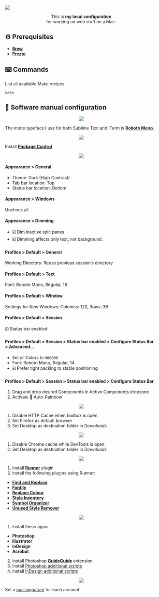 ![](images/export/header.gif)

<p align="center">This is <strong>my local configuration</strong><br>for working on web stuff on a Mac.</p>

## ⚙️ Prerequisites
- [**Brew**](https://brew.sh)
- [**Prezto**](https://github.com/sorin-ionescu/prezto)

## ⌨️ Commands
List all available Make recipes

```
make
```

## 🔧 Software manual configuration

<p align="center">
  <img src="images/export/font-book.jpg">
</p>

The mono typeface I use for both Sublime Text and iTerm is [**Roboto Mono**](https://fonts.google.com/specimen/Roboto+Mono).

<p align="center">
  <img src="images/export/sublime-text.jpg">
</p>

Install [**Package Control**](https://packagecontrol.io/installation)

<p align="center">
  <img src="images/export/iterm.jpg">
</p>

#### Appearance > General
- Theme: Dark (High Contrast)
- Tab bar location: Top
- Status bar location: Bottom

#### Appearance > Windows
Uncheck all

#### Appearance > Dimming
- ☑️ Dim inactive split panes
- ☑️ Dimming affects only text, not background.

#### Profiles > Default > General
Working Directory: Reuse previous session’s directory

#### Profiles > Default > Text
Font: Roboto Mono, Regular, 18

#### Profiles > Default > Window
Settings for New Windows: Columns: 120, Rows: 36

#### Profiles > Default > Session
☑️ Status bar enabled

#### Profiles > Default > Session > Status bar enabled > Configure Status Bar > Advanced…
- Set all Colors to `000000`
- Font: Roboto Mono, Regular, 14
- ☑️ Prefer tight packing to stable positioning

#### Profiles > Default > Session > Status bar enabled > Configure Status Bar
1. Drag and drop desired Components in Active Components dropzone
2. Activate 🌈 Auto-Rainbow

<p align="center">
  <img src="images/export/firefox.jpg">
</p>

1. Disable HTTP Cache when toolbox is open
2. Set Firefox as default browser
3. Set Desktop as destination folder in *Downloads*

<p align="center">
  <img src="images/export/google-chrome.jpg">
</p>

1. Disable Chrome cache while DevTools is open
2. Set Desktop as destination folder in *Downloads*

<p align="center">
  <img src="images/export/sketch.jpg">
</p>

1. Install [**Runner**](https://sketchrunner.com) plugin
2. Install the following plugins using Runner:
  - [**Find and Replace**](https://github.com/thierryc/Sketch-Find-And-Replace)
  - [**Fontily**](https://github.com/partyka1/Fontily)
  - [**Replace Colour**](https://github.com/lewishowles/sketch-replace-colour)
  - [**Style Inventory**](https://github.com/getflourish/Sketch-Style-Inventory)
  - [**Symbol Organizer**](https://github.com/sonburn/symbol-organizer)
  - [**Unused Style Remover**](https://github.com/sonburn/unused-style-remover)

<p align="center">
  <img src="images/export/adobe-creative-cloud.jpg">
</p>

1. Install these apps:
  - **Photoshop**
  - **Illustrator**
  - **InDesign**
  - **Acrobat**
2. Install Photoshop [**GuideGuide**](https://guideguide.me/documentation/) extension
3. Install [Photoshop additional scripts](adobe-creative-cloud/photoshop)
4. Install [InDesign additional scripts](adobe-creative-cloud/indesign)

<p align="center">
  <img src="images/export/mail.jpg">
</p>

Set a [mail signature](https://github.com/wearemd/wearemd_mail_signatures) for each account
